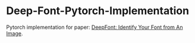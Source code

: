 # Deep-Font-Pytorch-Implementation
Pytorch implementation for paper: [DeepFont: Identify Your Font from An Image](https://arxiv.org/pdf/1507.03196v1.pdf).
